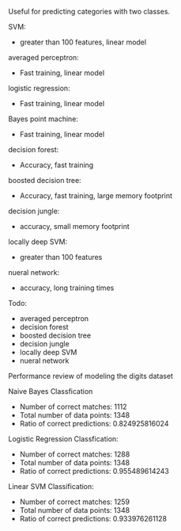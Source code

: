 Useful for predicting categories with two classes.

SVM: 
- greater than 100 features, linear model

averaged perceptron: 
- Fast training, linear model

logistic regression: 
- Fast training, linear model

Bayes point machine: 
- Fast training, linear model

decision forest: 
- Accuracy, fast training

boosted decision tree: 
- Accuracy, fast training, large memory footprint

decision jungle: 
- accuracy, small memory footprint

locally deep SVM: 
- greater than 100 features

nueral network: 
- accuracy, long training times

Todo:
- averaged perceptron
- decision forest
- boosted decision tree
- decision jungle
- locally deep SVM
- nueral network

Performance review of modeling the digits dataset

Naive Bayes Classfication
- Number of correct matches: 1112
- Total number of data points: 1348
- Ratio of correct predictions: 0.824925816024

Logistic Regression Classfication:
- Number of correct matches: 1288
- Total number of data points: 1348
- Ratio of correct predictions: 0.955489614243

Linear SVM Classification:
- Number of correct matches: 1259
- Total number of data points: 1348
- Ratio of correct predictions: 0.933976261128
